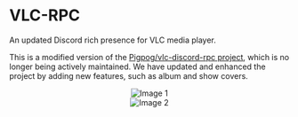 # VLC-RPC
An updated Discord rich presence for VLC media player.

This is a modified version of the [Pigpog/vlc-discord-rpc project](https://github.com/Pigpog/vlc-discord-rpc), which is no longer being actively maintained. We have updated and enhanced the project by adding new features, such as album and show covers. 

<div align="center">
  <img src="https://user-images.githubusercontent.com/61550272/234398623-02c343fa-c500-421c-a7a8-cb4d33f88a81.png" alt="Image 1">
</div>

<div align="center">
  <img src="https://user-images.githubusercontent.com/61550272/234403580-4a910bd7-41a5-4ceb-8a31-180c2efda417.png" alt="Image 2">
</div>
